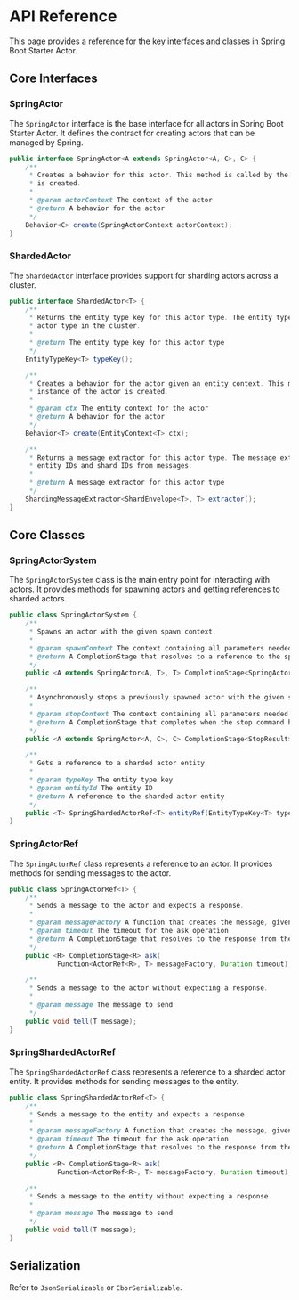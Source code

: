 # API Reference

This page provides a reference for the key interfaces and classes in Spring Boot Starter Actor.

## Core Interfaces

### SpringActor

The `SpringActor` interface is the base interface for all actors in Spring Boot Starter Actor. It defines the
contract for creating actors that can be managed by Spring.

```java
public interface SpringActor<A extends SpringActor<A, C>, C> {
    /**
     * Creates a behavior for this actor. This method is called by the actor system when a new actor
     * is created.
     *
     * @param actorContext The context of the actor
     * @return A behavior for the actor
     */
    Behavior<C> create(SpringActorContext actorContext);
}
```

### ShardedActor

The `ShardedActor` interface provides support for sharding actors across a cluster.

```java
public interface ShardedActor<T> {
    /**
     * Returns the entity type key for this actor type. The entity type key is used to identify the
     * actor type in the cluster.
     *
     * @return The entity type key for this actor type
     */
    EntityTypeKey<T> typeKey();

    /**
     * Creates a behavior for the actor given an entity context. This method is called when a new
     * instance of the actor is created.
     *
     * @param ctx The entity context for the actor
     * @return A behavior for the actor
     */
    Behavior<T> create(EntityContext<T> ctx);

    /**
     * Returns a message extractor for this actor type. The message extractor is used to extract
     * entity IDs and shard IDs from messages.
     *
     * @return A message extractor for this actor type
     */
    ShardingMessageExtractor<ShardEnvelope<T>, T> extractor();
}
```

## Core Classes

### SpringActorSystem

The `SpringActorSystem` class is the main entry point for interacting with actors. It provides methods for
spawning actors and getting references to sharded actors.

```java
public class SpringActorSystem {
    /**
     * Spawns an actor with the given spawn context.
     *
     * @param spawnContext The context containing all parameters needed to spawn the actor
     * @return A CompletionStage that resolves to a reference to the spawned actor
     */
    public <A extends SpringActor<A, T>, T> CompletionStage<SpringActorRef<T>> spawn(SpringActorSpawnContext<A, T> spawnContext);

    /**
     * Asynchronously stops a previously spawned actor with the given stop context.
     *
     * @param stopContext The context containing all parameters needed to stop the actor
     * @return A CompletionStage that completes when the stop command has been processed
     */
    public <A extends SpringActor<A, C>, C> CompletionStage<StopResult> stop(SpringActorStopContext<A, C> stopContext);

    /**
     * Gets a reference to a sharded actor entity.
     *
     * @param typeKey The entity type key
     * @param entityId The entity ID
     * @return A reference to the sharded actor entity
     */
    public <T> SpringShardedActorRef<T> entityRef(EntityTypeKey<T> typeKey, String entityId);
}
```

### SpringActorRef

The `SpringActorRef` class represents a reference to an actor. It provides methods for sending messages to the
actor.

```java
public class SpringActorRef<T> {
    /**
     * Sends a message to the actor and expects a response.
     *
     * @param messageFactory A function that creates the message, given a reply-to actor reference
     * @param timeout The timeout for the ask operation
     * @return A CompletionStage that resolves to the response from the actor
     */
    public <R> CompletionStage<R> ask(
            Function<ActorRef<R>, T> messageFactory, Duration timeout);

    /**
     * Sends a message to the actor without expecting a response.
     *
     * @param message The message to send
     */
    public void tell(T message);
}
```

### SpringShardedActorRef

The `SpringShardedActorRef` class represents a reference to a sharded actor entity. It provides methods for
sending messages to the entity.

```java
public class SpringShardedActorRef<T> {
    /**
     * Sends a message to the entity and expects a response.
     *
     * @param messageFactory A function that creates the message, given a reply-to actor reference
     * @param timeout The timeout for the ask operation
     * @return A CompletionStage that resolves to the response from the entity
     */
    public <R> CompletionStage<R> ask(
            Function<ActorRef<R>, T> messageFactory, Duration timeout);

    /**
     * Sends a message to the entity without expecting a response.
     *
     * @param message The message to send
     */
    public void tell(T message);
}
```

## Serialization

Refer to `JsonSerializable` or `CborSerializable`.
